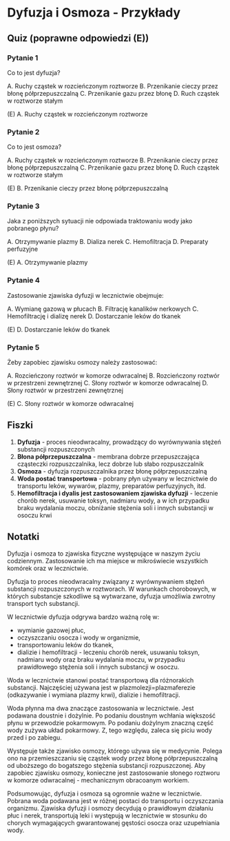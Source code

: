  Dyfuzja i Osmoza - Przykłady
=============================

Quiz (poprawne odpowiedzi \(E\))
------------------------------

### Pytanie 1

Co to jest dyfuzja?

A. Ruchy cząstek w rozcieńczonym roztworze
B. Przenikanie cieczy przez błonę półprzepuszczalną
C. Przenikanie gazu przez błonę
D. Ruch cząstek w roztworze stałym

\(E\) A. Ruchy cząstek w rozcieńczonym roztworze

### Pytanie 2

Co to jest osmoza?

A. Ruchy cząstek w rozcieńczonym roztworze
B. Przenikanie cieczy przez błonę półprzepuszczalną
C. Przenikanie gazu przez błonę
D. Ruch cząstek w roztworze stałym

\(E\) B. Przenikanie cieczy przez błonę półprzepuszczalną

### Pytanie 3

Jaka z poniższych sytuacji nie odpowiada traktowaniu wody jako pobranego płynu?

A. Otrzymywanie plazmy
B. Dializa nerek
C. Hemofiltracja
D. Preparaty perfuzyjne

\(E\) A. Otrzymywanie plazmy

### Pytanie 4

Zastosowanie zjawiska dyfuzji w lecznictwie obejmuje:

A. Wymianę gazową w płucach
B. Filtrację kanalików nerkowych
C. Hemofiltrację i dializę nerek
D. Dostarczanie leków do tkanek

\(E\) D. Dostarczanie leków do tkanek

### Pytanie 5

Żeby zapobiec zjawisku osmozy należy zastosować:

A. Rozcieńczony roztwór w komorze odwracalnej
B. Rozcieńczony roztwór w przestrzeni zewnętrznej
C. Słony roztwór w komorze odwracalnej
D. Słony roztwór w przestrzeni zewnętrznej

\(E\) C. Słony roztwór w komorze odwracalnej

Fiszki
-----

1. **Dyfuzja** - proces nieodwracalny, prowadzący do wyrównywania stężeń substancji rozpuszczonych
2. **Błona półprzepuszczalna** - membrana dobrze przepuszczająca cząsteczki rozpuszczalnika, lecz dobrze lub słabo rozpuszczalnik
3. **Osmoza** - dyfuzja rozpuszczalnika przez błonę półprzepuszczalną
4. **Woda postać transportowa** - pobrany płyn używany w lecznictwie do transportu leków, wywarów, plazmy, preparatów perfuzyjnych, itd.
5. **Hemofiltracja i dyalis jest zastosowaniem zjawiska dyfuzji** - leczenie chorób nerek, usuwanie toksyn, nadmiaru wody, a w ich przypadku braku wydalania moczu, obniżanie stężenia soli i innych substancji w osoczu krwi

Notatki
-------

Dyfuzja i osmoza to zjawiska fizyczne występujące w naszym życiu codziennym. Zastosowanie ich ma miejsce w mikroświecie wszystkich komórek oraz w lecznictwie.

Dyfuzja to proces nieodwracalny związany z wyrównywaniem stężeń substancji rozpuszczonych w roztworach. W warunkach chorobowych, w których substancje szkodliwe są wytwarzane, dyfuzja umożliwia zwrotny transport tych substancji.

W lecznictwie dyfuzja odgrywa bardzo ważną rolę w:

* wymianie gazowej płuc,
* oczyszczaniu osocza i wody w organizmie,
* transportowaniu leków do tkanek,
* dializie i hemofiltracji - leczeniu chorób nerek, usuwaniu toksyn, nadmiaru wody oraz braku wydalania moczu, w przypadku prawidłowego stężenia soli i innych substancji w osoczu.

Woda w lecznictwie stanowi postać transportową dla różnorakich substancji. Najczęściej używana jest w plazmolezji=plazmaferezie (odkazywanie i wymiana plazmy krwi), dializie i hemofiltracji.

Woda płynna ma dwa znaczące zastosowania w lecznictwie. Jest podawana doustnie i dożylnie. Po podaniu doustnym wchłania większość płynu w przewodzie pokarmowym. Po podaniu dożylnym znaczną część wody zużywa układ pokarmowy. Z, tego względu, zaleca się piciu wody przed i po zabiegu.

Występuje także zjawisko osmozy, którego używa się w medycynie. Polega ono na przemieszczaniu się cząstek wody przez błonę półprzepuszczalną od uboższego do bogatszego stężenia substancji rozpuszczonej. Aby zapobiec zjawisku osmozy, konieczne jest zastosowanie słonego roztworu w komorze odwracalnej - mechanicznym obracoanym workiem.

Podsumowując, dyfuzja i osmoza są ogromnie ważne w lecznictwie. Pobrana woda podawana jest w różnej postaci do transportu i oczyszczania organizmu. Zjawiska dyfuzji i osmozy decydują o prawidłowym działaniu płuc i nerek, transportują leki i występują w lecznictwie w stosunku do chorych wymagających gwarantowanej gęstości osocza oraz uzupełniania wody.